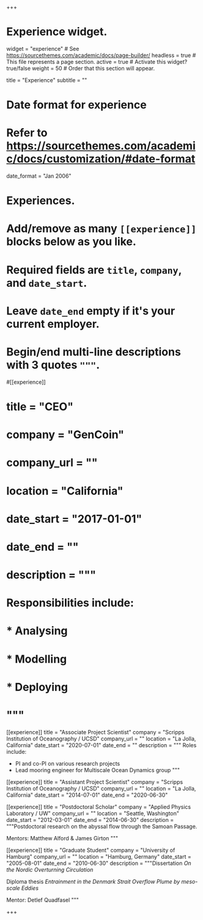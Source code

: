 +++
# Experience widget.
widget = "experience"  # See https://sourcethemes.com/academic/docs/page-builder/
headless = true  # This file represents a page section.
active = true  # Activate this widget? true/false
weight = 50  # Order that this section will appear.

title = "Experience"
subtitle = ""

# Date format for experience
#   Refer to https://sourcethemes.com/academic/docs/customization/#date-format
date_format = "Jan 2006"

# Experiences.
#   Add/remove as many `[[experience]]` blocks below as you like.
#   Required fields are `title`, `company`, and `date_start`.
#   Leave `date_end` empty if it's your current employer.
#   Begin/end multi-line descriptions with 3 quotes `"""`.
#[[experience]]
#  title = "CEO"
#  company = "GenCoin"
#  company_url = ""
#  location = "California"
#  date_start = "2017-01-01"
#  date_end = ""
#  description = """
#  Responsibilities include:
#  
#  * Analysing
#  * Modelling
#  * Deploying
#  """

[[experience]]
  title = "Associate Project Scientist"
  company = "Scripps Institution of Oceanography / UCSD"
  company_url = ""
  location = "La Jolla, California"
  date_start = "2020-07-01"
  date_end = ""
  description = """
  Roles include:

  * PI and co-PI on various research projects
  * Lead mooring engineer for Multiscale Ocean Dynamics group
  """

[[experience]]
  title = "Assistant Project Scientist"
  company = "Scripps Institution of Oceanography / UCSD"
  company_url = ""
  location = "La Jolla, California"
  date_start = "2014-07-01"
  date_end = "2020-06-30"

[[experience]]
  title = "Postdoctoral Scholar"
  company = "Applied Physics Laboratory / UW"
  company_url = ""
  location = "Seattle, Washington"
  date_start = "2012-03-01"
  date_end = "2014-06-30"
  description = """Postdoctoral research on the abyssal flow through the Samoan Passage.

  Mentors: Matthew Alford & James Girton
  """

[[experience]]
  title = "Graduate Student"
  company = "University of Hamburg"
  company_url = ""
  location = "Hamburg, Germany"
  date_start = "2005-08-01"
  date_end = "2010-06-30"
  description = """Dissertation _On the Nordic Overturning Circulation_

  Diploma thesis _Entrainment in the Denmark Strait Overflow Plume by meso-scale Eddies_

  Mentor: Detlef Quadfasel
  """

+++
